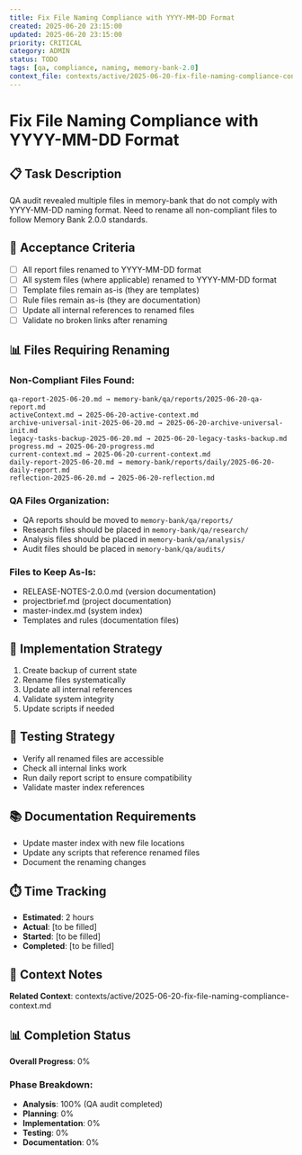 ```yaml
---
title: Fix File Naming Compliance with YYYY-MM-DD Format
created: 2025-06-20 23:15:00
updated: 2025-06-20 23:15:00
priority: CRITICAL
category: ADMIN
status: TODO
tags: [qa, compliance, naming, memory-bank-2.0]
context_file: contexts/active/2025-06-20-fix-file-naming-compliance-context.md
---
```


# Fix File Naming Compliance with YYYY-MM-DD Format

## 📋 Task Description
QA audit revealed multiple files in memory-bank that do not comply with YYYY-MM-DD naming format. Need to rename all non-compliant files to follow Memory Bank 2.0.0 standards.

## 🎯 Acceptance Criteria
- [ ] All report files renamed to YYYY-MM-DD format
- [ ] All system files (where applicable) renamed to YYYY-MM-DD format
- [ ] Template files remain as-is (they are templates)
- [ ] Rule files remain as-is (they are documentation)
- [ ] Update all internal references to renamed files
- [ ] Validate no broken links after renaming

## 📊 Files Requiring Renaming

### Non-Compliant Files Found:
```
qa-report-2025-06-20.md → memory-bank/qa/reports/2025-06-20-qa-report.md
activeContext.md → 2025-06-20-active-context.md
archive-universal-init-2025-06-20.md → 2025-06-20-archive-universal-init.md
legacy-tasks-backup-2025-06-20.md → 2025-06-20-legacy-tasks-backup.md
progress.md → 2025-06-20-progress.md
current-context.md → 2025-06-20-current-context.md
daily-report-2025-06-20.md → memory-bank/reports/daily/2025-06-20-daily-report.md
reflection-2025-06-20.md → 2025-06-20-reflection.md
```

### QA Files Organization:
- QA reports should be moved to `memory-bank/qa/reports/`
- Research files should be placed in `memory-bank/qa/research/`
- Analysis files should be placed in `memory-bank/qa/analysis/`
- Audit files should be placed in `memory-bank/qa/audits/`

### Files to Keep As-Is:
- RELEASE-NOTES-2.0.0.md (version documentation)
- projectbrief.md (project documentation)
- master-index.md (system index)
- Templates and rules (documentation files)

## 📝 Implementation Strategy
1. Create backup of current state
2. Rename files systematically
3. Update all internal references
4. Validate system integrity
5. Update scripts if needed

## 🧪 Testing Strategy
- Verify all renamed files are accessible
- Check all internal links work
- Run daily report script to ensure compatibility
- Validate master index references

## 📚 Documentation Requirements
- Update master index with new file locations
- Update any scripts that reference renamed files
- Document the renaming changes

## ⏱️ Time Tracking
- **Estimated**: 2 hours
- **Actual**: [to be filled]
- **Started**: [to be filled]
- **Completed**: [to be filled]

## 🤔 Context Notes
**Related Context**: contexts/active/2025-06-20-fix-file-naming-compliance-context.md

## 📊 Completion Status
**Overall Progress**: 0%

### Phase Breakdown:
- **Analysis**: 100% (QA audit completed)
- **Planning**: 0%
- **Implementation**: 0%
- **Testing**: 0%
- **Documentation**: 0%